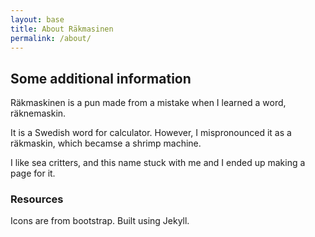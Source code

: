 ```yaml
---
layout: base
title: About Räkmasinen
permalink: /about/
---
```

## Some additional information

Räkmaskinen is a pun made from a mistake when I learned a word, räknemaskin.

It is a Swedish word for calculator. However, I mispronounced it as a räkmaskin, which becamse a shrimp machine.

I like sea critters, and this name stuck with me and I ended up making a page for it.

### Resources

Icons are from bootstrap.
Built using Jekyll.